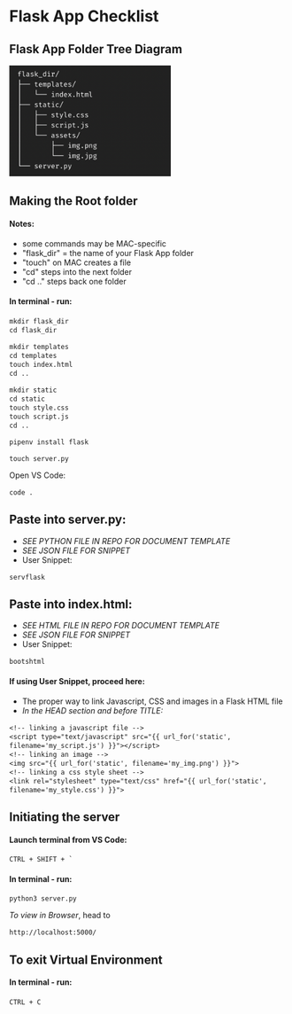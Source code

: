 # Flask App Checklist
## Flask App Folder Tree Diagram
<img src="flask-folder-tree.png" alt="Flask Folder Tree Diagram" height=200px>

## Making the Root folder
#### Notes:
- some commands may be MAC-specific
- "flask_dir" = the name of your Flask App folder
- "touch" on MAC creates a file
- "cd" steps into the next folder
- "cd .." steps back one folder
#### In terminal - run:

```
mkdir flask_dir 
cd flask_dir 
```
```
mkdir templates 
cd templates
touch index.html
cd ..
```
```
mkdir static
cd static
touch style.css
touch script.js
cd .. 
```
```
pipenv install flask 
```
```
touch server.py 
```
Open VS Code:
```
code .
```

## Paste into server.py:
- <em> SEE PYTHON FILE IN REPO FOR DOCUMENT TEMPLATE </em>
- <em> SEE JSON FILE FOR SNIPPET </em>
- User Snippet: 
```
servflask
```

## Paste into index.html:
- <em> SEE HTML FILE IN REPO FOR DOCUMENT TEMPLATE </em>
- <em> SEE JSON FILE FOR SNIPPET </em>
- User Snippet: 
```
bootshtml
```
#### If using User Snippet, proceed here:
- The proper way to link Javascript, CSS and images in a Flask HTML file
- <em>In the HEAD section and before TITLE:</em>
```
<!-- linking a javascript file -->
<script type="text/javascript" src="{{ url_for('static', filename='my_script.js') }}"></script>
<!-- linking an image -->
<img src="{{ url_for('static', filename='my_img.png') }}">
<!-- linking a css style sheet -->
<link rel="stylesheet" type="text/css" href="{{ url_for('static', filename='my_style.css') }}">
```

## Initiating the server
#### Launch terminal from VS Code:
```
CTRL + SHIFT + `
```
#### In terminal - run:
```
python3 server.py
```

<em>To view in Browser</em>, head to
```
http://localhost:5000/
```
## To exit Virtual Environment
#### In terminal - run:
```
CTRL + C
```
